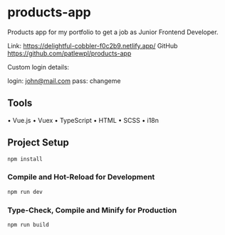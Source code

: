 # products-app

Products app for my portfolio to get a job as Junior Frontend Developer.

Link: https://delightful-cobbler-f0c2b9.netlify.app/
GitHub https://github.com/patlewpl/products-app

Custom login details:

login: john@mail.com
pass: changeme

## Tools

• Vue.js
• Vuex
• TypeScript
• HTML
• SCSS
• i18n

## Project Setup

```sh
npm install
```

### Compile and Hot-Reload for Development

```sh
npm run dev
```

### Type-Check, Compile and Minify for Production

```sh
npm run build
```
